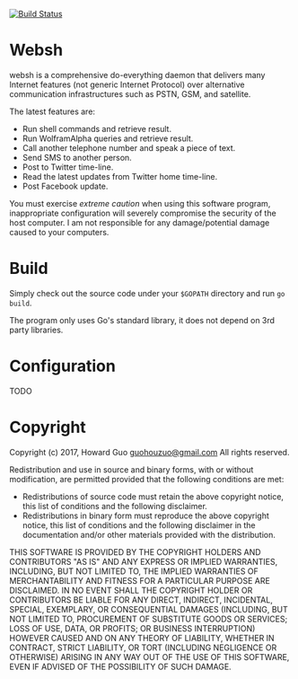 [![Build Status](https://travis-ci.org/HouzuoGuo/websh.svg?branch=master)](https://travis-ci.org/HouzuoGuo/websh)

Websh
=====
websh is a comprehensive do-everything daemon that delivers many Internet features (not generic Internet Protocol) over alternative communication infrastructures such as PSTN, GSM, and satellite.

The latest features are:
- Run shell commands and retrieve result.
- Run WolframAlpha queries and retrieve result.
- Call another telephone number and speak a piece of text.
- Send SMS to another person.
- Post to Twitter time-line.
- Read the latest updates from Twitter home time-line.
- Post Facebook update.

You must exercise _extreme caution_ when using this software program, inappropriate configuration will severely compromise the security of the host computer. I am not responsible for any damage/potential damage caused to your computers.

Build
=====
Simply check out the source code under your `$GOPATH` directory and run `go build`.

The program only uses Go's standard library, it does not depend on 3rd party libraries.

Configuration
=============
TODO

Copyright
====================
Copyright (c) 2017, Howard Guo <guohouzuo@gmail.com>
All rights reserved.

Redistribution and use in source and binary forms, with or without modification, are permitted provided that the following conditions are met:
- Redistributions of source code must retain the above copyright notice, this list of conditions and the following disclaimer.
- Redistributions in binary form must reproduce the above copyright notice, this list of conditions and the following disclaimer in the documentation and/or other materials provided with the distribution.

THIS SOFTWARE IS PROVIDED BY THE COPYRIGHT HOLDERS AND CONTRIBUTORS "AS IS" AND ANY EXPRESS OR IMPLIED WARRANTIES, INCLUDING, BUT NOT LIMITED TO, THE IMPLIED WARRANTIES OF MERCHANTABILITY AND FITNESS FOR A PARTICULAR PURPOSE ARE DISCLAIMED. IN NO EVENT SHALL THE COPYRIGHT HOLDER OR CONTRIBUTORS BE LIABLE FOR ANY DIRECT, INDIRECT, INCIDENTAL, SPECIAL, EXEMPLARY, OR CONSEQUENTIAL DAMAGES (INCLUDING, BUT NOT LIMITED TO, PROCUREMENT OF SUBSTITUTE GOODS OR SERVICES; LOSS OF USE, DATA, OR PROFITS; OR BUSINESS INTERRUPTION) HOWEVER CAUSED AND ON ANY THEORY OF LIABILITY, WHETHER IN CONTRACT, STRICT LIABILITY, OR TORT (INCLUDING NEGLIGENCE OR OTHERWISE) ARISING IN ANY WAY OUT OF THE USE OF THIS SOFTWARE, EVEN IF ADVISED OF THE POSSIBILITY OF SUCH DAMAGE.
